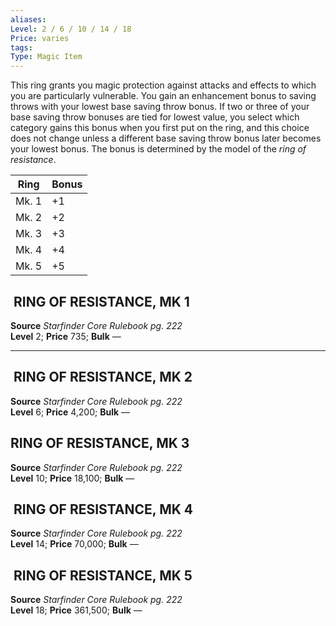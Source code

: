 ```yaml
---
aliases: 
Level: 2 / 6 / 10 / 14 / 18
Price: varies
tags: 
Type: Magic Item
---
```

This ring grants you magic protection against attacks and effects to which you are particularly vulnerable. You gain an enhancement bonus to saving throws with your lowest base saving throw bonus. If two or three of your base saving throw bonuses are tied for lowest value, you select which category gains this bonus when you first put on the ring, and this choice does not change unless a different base saving throw bonus later becomes your lowest bonus. The bonus is determined by the model of the _ring of resistance_.

| Ring  | Bonus |
| ----- | ----- |
| Mk. 1 | +1    |
| Mk. 2 | +2    |
| Mk. 3 | +3    |
| Mk. 4 | +4    |
| Mk. 5 | +5      |

##  RING OF RESISTANCE, MK 1

**Source** _Starfinder Core Rulebook pg. 222_  
**Level** 2; **Price** 735; **Bulk** —

---

##  RING OF RESISTANCE, MK 2

**Source** _Starfinder Core Rulebook pg. 222_  
**Level** 6; **Price** 4,200; **Bulk** —

## RING OF RESISTANCE, MK 3

**Source** _Starfinder Core Rulebook pg. 222_  
**Level** 10; **Price** 18,100; **Bulk** —

##  RING OF RESISTANCE, MK 4

**Source** _Starfinder Core Rulebook pg. 222_  
**Level** 14; **Price** 70,000; **Bulk** —

##  RING OF RESISTANCE, MK 5

**Source** _Starfinder Core Rulebook pg. 222_  
**Level** 18; **Price** 361,500; **Bulk** —
